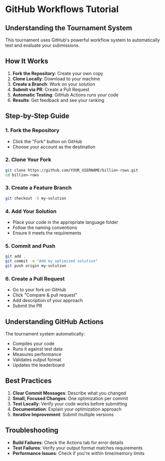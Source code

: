# GitHub Workflows Tutorial

## Understanding the Tournament System

This tournament uses GitHub's powerful workflow system to automatically test and evaluate your submissions.

## How It Works

1. **Fork the Repository**: Create your own copy
2. **Clone Locally**: Download to your machine
3. **Create a Branch**: Work on your solution
4. **Submit via PR**: Create a Pull Request
5. **Automatic Testing**: GitHub Actions runs your code
6. **Results**: Get feedback and see your ranking

## Step-by-Step Guide

### 1. Fork the Repository
- Click the "Fork" button on GitHub
- Choose your account as the destination

### 2. Clone Your Fork
```bash
git clone https://github.com/YOUR_USERNAME/billion-rows.git
cd billion-rows
```

### 3. Create a Feature Branch
```bash
git checkout -b my-solution
```

### 4. Add Your Solution
- Place your code in the appropriate language folder
- Follow the naming conventions
- Ensure it meets the requirements

### 5. Commit and Push
```bash
git add .
git commit -m "Add my optimized solution"
git push origin my-solution
```

### 6. Create a Pull Request
- Go to your fork on GitHub
- Click "Compare & pull request"
- Add description of your approach
- Submit the PR

## Understanding GitHub Actions

The tournament system automatically:
- Compiles your code
- Runs it against test data
- Measures performance
- Validates output format
- Updates the leaderboard

## Best Practices

1. **Clear Commit Messages**: Describe what you changed
2. **Small, Focused Changes**: One optimization per commit
3. **Test Locally**: Verify your code works before submitting
4. **Documentation**: Explain your optimization approach
5. **Iterative Improvement**: Submit multiple versions

## Troubleshooting

- **Build Failures**: Check the Actions tab for error details
- **Test Failures**: Verify your output format matches requirements
- **Performance Issues**: Check if you're within time/memory limits
